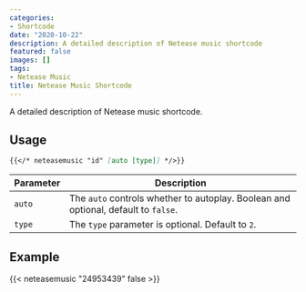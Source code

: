 ```yaml
---
categories:
- Shortcode
date: "2020-10-22"
description: A detailed description of Netease music shortcode
featured: false
images: []
tags:
- Netease Music
title: Netease Music Shortcode
---
```


A detailed description of Netease music shortcode.
<!--more-->

## Usage

```markdown
{{</* neteasemusic "id" [auto [type]] */>}}
```

| Parameter | Description |
|---|---|
| `auto` | The `auto` controls whether to autoplay. Boolean and optional, default to `false`.
| `type` | The `type` parameter is optional. Default to `2`.

## Example

{{< neteasemusic "24953439" false >}}
